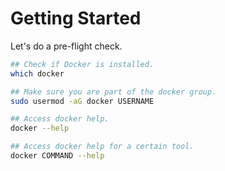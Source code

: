 # Getting Started

Let's do a pre-flight check.

```bash
## Check if Docker is installed.
which docker

## Make sure you are part of the docker group.
sudo usermod -aG docker USERNAME

## Access docker help.
docker --help

## Access docker help for a certain tool.
docker COMMAND --help
```

